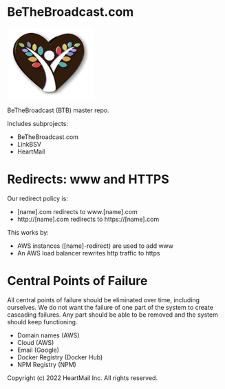 # BeTheBroadcast.com

<img src='./btb-3d.png' alt='BeTheBroadcast' width='200'>

BeTheBroadcast (BTB) master repo.

Includes subprojects:

* BeTheBroadcast.com
* LinkBSV
* HeartMail

# Redirects: www and HTTPS

Our redirect policy is:

- [name].com redirects to www.[name].com
- http://[name].com redirects to https://[name].com

This works by:

- AWS instances ([name]-redirect) are used to add www
- An AWS load balancer rewrites http traffic to https

# Central Points of Failure

All central points of failure should be eliminated over time, including
ourselves. We do not want the failure of one part of the system to create
cascading failures. Any part should be able to be removed and the system should
keep functioning.

* Domain names (AWS)
* Cloud (AWS)
* Email (Google)
* Docker Registry (Docker Hub)
* NPM Registry (NPM)

Copyright (c) 2022 HeartMail Inc. All rights reserved.
